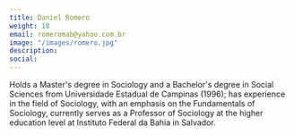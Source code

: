 ```yaml
---
title: Daniel Romero
weight: 18
email: romeromab@yahoo.com.br
image: "/images/romero.jpg"
description: 
social:
---
```


Holds a Master's degree in Sociology and a Bachelor's degree in Social Sciences from Universidade Estadual de Campinas (1996); has experience in the field of Sociology, with an emphasis on the Fundamentals of Sociology, currently serves as a Professor of Sociology at the higher education level at Instituto Federal da Bahia in Salvador.

